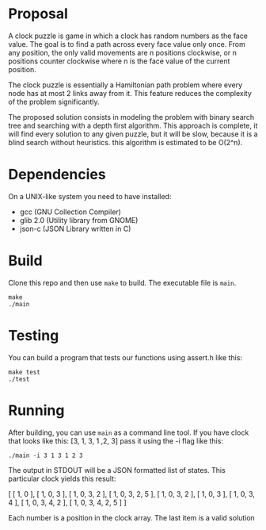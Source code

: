 # Proposal

A clock puzzle is game in which a clock has random numbers as the face value.
The goal is to find a path across every face value only once. From any position,
the only valid movements are n positions clockwise, or n positions counter
clockwise where n is the face value of the current position.

The clock puzzle is essentially a Hamiltonian path problem where every node has
at most 2 links away from it. This feature reduces the complexity of the problem
significantly.

The proposed solution consists in modeling the problem with binary search tree
and searching with a depth first algorithm. This approach is complete, it will find
every solution to any given puzzle, but it will be slow, because it is a blind
search without heuristics. this algorithm is estimated to be O(2^n).

# Dependencies

On a UNIX-like system you need to have installed:

- gcc (GNU Collection Compiler)
- glib 2.0 (Utility library from GNOME)
- json-c (JSON Library written in C)

# Build

Clone this repo and then use `make` to build. The executable file is `main`.

```
make
./main
```

# Testing

You can build a program that tests our functions using assert.h like this:

```
make test
./test
```

# Running

After building, you can use `main` as a command line tool.
If you have clock that looks like this: [3, 1, 3, 1 ,2, 3]
pass it using the -i flag like this:

```
./main -i 3 1 3 1 2 3
```

The output in STDOUT will be a JSON formatted list of states.
This particular clock yields this result:

[ [ 1, 0 ], [ 1, 0, 3 ], [ 1, 0, 3, 2 ], [ 1, 0, 3, 2, 5 ], [ 1, 0, 3, 2 ], 
[ 1, 0, 3 ], [ 1, 0, 3, 4 ], [ 1, 0, 3, 4, 2 ], [ 1, 0, 3, 4, 2, 5 ] ]

Each number is a position in the clock array. The last item is a valid solution
